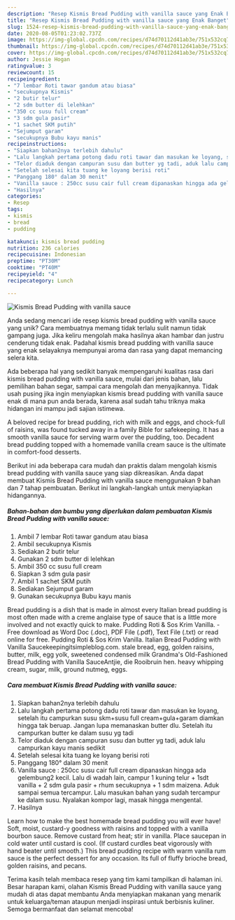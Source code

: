 ```yaml
---
description: "Resep Kismis Bread Pudding with vanilla sauce yang Enak Banget"
title: "Resep Kismis Bread Pudding with vanilla sauce yang Enak Banget"
slug: 1524-resep-kismis-bread-pudding-with-vanilla-sauce-yang-enak-banget
date: 2020-08-05T01:23:02.737Z
image: https://img-global.cpcdn.com/recipes/d74d70112d41ab3e/751x532cq70/kismis-bread-pudding-with-vanilla-sauce-foto-resep-utama.jpg
thumbnail: https://img-global.cpcdn.com/recipes/d74d70112d41ab3e/751x532cq70/kismis-bread-pudding-with-vanilla-sauce-foto-resep-utama.jpg
cover: https://img-global.cpcdn.com/recipes/d74d70112d41ab3e/751x532cq70/kismis-bread-pudding-with-vanilla-sauce-foto-resep-utama.jpg
author: Jessie Hogan
ratingvalue: 3
reviewcount: 15
recipeingredient:
- "7 lembar Roti tawar gandum atau biasa"
- "secukupnya Kismis"
- "2 butir telur"
- "2 sdm butter di lelehkan"
- "350 cc susu full cream"
- "3 sdm gula pasir"
- "1 sachet SKM putih"
- "Sejumput garam"
- "secukupnya Bubu kayu manis"
recipeinstructions:
- "Siapkan bahan2nya terlebih dahulu"
- "Lalu langkah pertama potong dadu roti tawar dan masukan ke loyang, setelah itu campurkan susu skm+susu full cream+gula+garam diamkan hingga tak beruap. Jangan lupa memanaskan butter dlu. Setelah itu campurkan butter ke dalam susu yg tadi"
- "Telor diaduk dengan campuran susu dan butter yg tadi, aduk lalu campurkan kayu manis sedikit"
- "Setelah selesai kita tuang ke loyang berisi roti"
- "Panggang 180° dalam 30 menit"
- "Vanilla sauce : 250cc susu cair full cream dipanaskan hingga ada gelembung2 kecil. Lalu di wadah lain, campur 1 kuning telur + 1sdt vanilla + 2 sdm gula pasir + rhum secukupnya + 1 sdm maizena. Aduk sampai semua tercampur. Lalu masukan bahan yang sudah tercampur ke dalam susu. Nyalakan kompor lagi, masak hingga mengental."
- "Hasilnya"
categories:
- Resep
tags:
- kismis
- bread
- pudding

katakunci: kismis bread pudding 
nutrition: 236 calories
recipecuisine: Indonesian
preptime: "PT30M"
cooktime: "PT40M"
recipeyield: "4"
recipecategory: Lunch

---
```



![Kismis Bread Pudding with vanilla sauce](https://img-global.cpcdn.com/recipes/d74d70112d41ab3e/751x532cq70/kismis-bread-pudding-with-vanilla-sauce-foto-resep-utama.jpg)

Anda sedang mencari ide resep kismis bread pudding with vanilla sauce yang unik? Cara membuatnya memang tidak terlalu sulit namun tidak gampang juga. Jika keliru mengolah maka hasilnya akan hambar dan justru cenderung tidak enak. Padahal kismis bread pudding with vanilla sauce yang enak selayaknya mempunyai aroma dan rasa yang dapat memancing selera kita.

Ada beberapa hal yang sedikit banyak mempengaruhi kualitas rasa dari kismis bread pudding with vanilla sauce, mulai dari jenis bahan, lalu pemilihan bahan segar, sampai cara mengolah dan menyajikannya. Tidak usah pusing jika ingin menyiapkan kismis bread pudding with vanilla sauce enak di mana pun anda berada, karena asal sudah tahu triknya maka hidangan ini mampu jadi sajian istimewa.

A beloved recipe for bread pudding, rich with milk and eggs, and chock-full of raisins, was found tucked away in a family Bible for safekeeping. It has a smooth vanilla sauce for serving warm over the pudding, too. Decadent bread pudding topped with a homemade vanilla cream sauce is the ultimate in comfort-food desserts.


Berikut ini ada beberapa cara mudah dan praktis dalam mengolah kismis bread pudding with vanilla sauce yang siap dikreasikan. Anda dapat membuat Kismis Bread Pudding with vanilla sauce menggunakan 9 bahan dan 7 tahap pembuatan. Berikut ini langkah-langkah untuk menyiapkan hidangannya.

<!--inarticleads1-->

##### Bahan-bahan dan bumbu yang diperlukan dalam pembuatan Kismis Bread Pudding with vanilla sauce:

1. Ambil 7 lembar Roti tawar gandum atau biasa
1. Ambil secukupnya Kismis
1. Sediakan 2 butir telur
1. Gunakan 2 sdm butter di lelehkan
1. Ambil 350 cc susu full cream
1. Siapkan 3 sdm gula pasir
1. Ambil 1 sachet SKM putih
1. Sediakan Sejumput garam
1. Gunakan secukupnya Bubu kayu manis


Bread pudding is a dish that is made in almost every Italian bread pudding is most often made with a creme anglaise type of sauce that is a little more involved and not exactly quick to make. Pudding Roti &amp; Sos Krim Vanilla. - Free download as Word Doc (.doc), PDF File (.pdf), Text File (.txt) or read online for free. Pudding Roti &amp; Sos Krim Vanilla. Italian Bread Pudding with Vanilla Saucekeepingitsimpleblog.com. stale bread, egg, golden raisins, butter, milk, egg yolk, sweetened condensed milk Grandma&#39;s Old-Fashioned Bread Pudding with Vanilla SauceAntjie, die Rooibruin hen. heavy whipping cream, sugar, milk, ground nutmeg, eggs. 

<!--inarticleads2-->

##### Cara membuat Kismis Bread Pudding with vanilla sauce:

1. Siapkan bahan2nya terlebih dahulu
1. Lalu langkah pertama potong dadu roti tawar dan masukan ke loyang, setelah itu campurkan susu skm+susu full cream+gula+garam diamkan hingga tak beruap. Jangan lupa memanaskan butter dlu. Setelah itu campurkan butter ke dalam susu yg tadi
1. Telor diaduk dengan campuran susu dan butter yg tadi, aduk lalu campurkan kayu manis sedikit
1. Setelah selesai kita tuang ke loyang berisi roti
1. Panggang 180° dalam 30 menit
1. Vanilla sauce : 250cc susu cair full cream dipanaskan hingga ada gelembung2 kecil. Lalu di wadah lain, campur 1 kuning telur + 1sdt vanilla + 2 sdm gula pasir + rhum secukupnya + 1 sdm maizena. Aduk sampai semua tercampur. Lalu masukan bahan yang sudah tercampur ke dalam susu. Nyalakan kompor lagi, masak hingga mengental.
1. Hasilnya


Learn how to make the best homemade bread pudding you will ever have! Soft, moist, custard-y goodness with raisins and topped with a vanilla bourbon sauce. Remove custard from heat; stir in vanilla. Place saucepan in cold water until custard is cool. (If custard curdles beat vigorously with hand beater until smooth.) This bread pudding recipe with warm vanilla rum sauce is the perfect dessert for any occasion. Its full of fluffy brioche bread, golden raisins, and pecans. 

Terima kasih telah membaca resep yang tim kami tampilkan di halaman ini. Besar harapan kami, olahan Kismis Bread Pudding with vanilla sauce yang mudah di atas dapat membantu Anda menyiapkan makanan yang menarik untuk keluarga/teman ataupun menjadi inspirasi untuk berbisnis kuliner. Semoga bermanfaat dan selamat mencoba!
